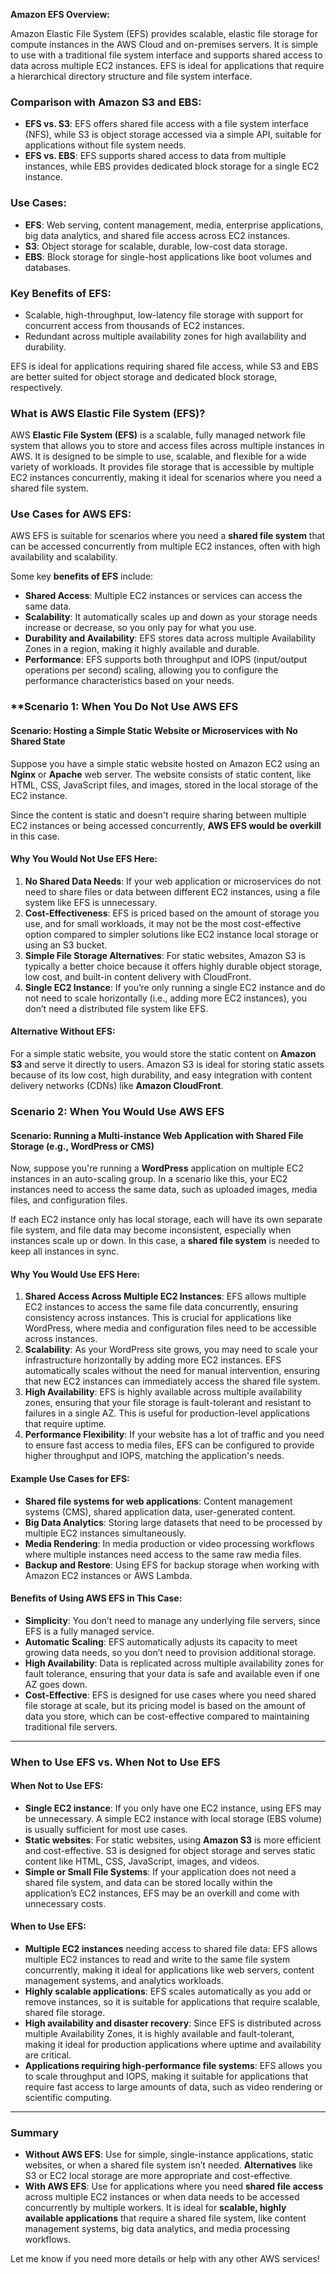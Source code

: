 **Amazon EFS Overview:**

Amazon Elastic File System (EFS) provides scalable, elastic file storage for compute instances in the AWS Cloud and on-premises servers. It is simple to use with a traditional file system interface and supports shared access to data across multiple EC2 instances. EFS is ideal for applications that require a hierarchical directory structure and file system interface.

### Comparison with Amazon S3 and EBS:
- **EFS vs. S3**: EFS offers shared file access with a file system interface (NFS), while S3 is object storage accessed via a simple API, suitable for applications without file system needs.
- **EFS vs. EBS**: EFS supports shared access to data from multiple instances, while EBS provides dedicated block storage for a single EC2 instance.

### Use Cases:
- **EFS**: Web serving, content management, media, enterprise applications, big data analytics, and shared file access across EC2 instances.
- **S3**: Object storage for scalable, durable, low-cost data storage.
- **EBS**: Block storage for single-host applications like boot volumes and databases.

### Key Benefits of EFS:
- Scalable, high-throughput, low-latency file storage with support for concurrent access from thousands of EC2 instances.
- Redundant across multiple availability zones for high availability and durability. 

EFS is ideal for applications requiring shared file access, while S3 and EBS are better suited for object storage and dedicated block storage, respectively.



### **What is AWS Elastic File System (EFS)?**
AWS **Elastic File System (EFS)** is a scalable, fully managed network file system that allows you to store and access files across multiple instances in AWS. It is designed to be simple to use, scalable, and flexible for a wide variety of workloads. It provides file storage that is accessible by multiple EC2 instances concurrently, making it ideal for scenarios where you need a shared file system.

### **Use Cases for AWS EFS:**
AWS EFS is suitable for scenarios where you need a **shared file system** that can be accessed concurrently from multiple EC2 instances, often with high availability and scalability.

Some key **benefits of EFS** include:
- **Shared Access**: Multiple EC2 instances or services can access the same data.
- **Scalability**: It automatically scales up and down as your storage needs increase or decrease, so you only pay for what you use.
- **Durability and Availability**: EFS stores data across multiple Availability Zones in a region, making it highly available and durable.
- **Performance**: EFS supports both throughput and IOPS (input/output operations per second) scaling, allowing you to configure the performance characteristics based on your needs.

### **Scenario 1: **When You **Do Not** Use AWS EFS**

#### **Scenario:** Hosting a Simple Static Website or Microservices with No Shared State

Suppose you have a simple static website hosted on Amazon EC2 using an **Nginx** or **Apache** web server. The website consists of static content, like HTML, CSS, JavaScript files, and images, stored in the local storage of the EC2 instance.

Since the content is static and doesn't require sharing between multiple EC2 instances or being accessed concurrently, **AWS EFS would be overkill** in this case.

#### **Why You Would Not Use EFS Here:**
1. **No Shared Data Needs**: If your web application or microservices do not need to share files or data between different EC2 instances, using a file system like EFS is unnecessary.
2. **Cost-Effectiveness**: EFS is priced based on the amount of storage you use, and for small workloads, it may not be the most cost-effective option compared to simpler solutions like EC2 instance local storage or using an S3 bucket.
3. **Simple File Storage Alternatives**: For static websites, Amazon S3 is typically a better choice because it offers highly durable object storage, low cost, and built-in content delivery with CloudFront.
4. **Single EC2 Instance**: If you’re only running a single EC2 instance and do not need to scale horizontally (i.e., adding more EC2 instances), you don’t need a distributed file system like EFS.

#### **Alternative Without EFS:**
For a simple static website, you would store the static content on **Amazon S3** and serve it directly to users. Amazon S3 is ideal for storing static assets because of its low cost, high durability, and easy integration with content delivery networks (CDNs) like **Amazon CloudFront**.

### **Scenario 2: When You **Would** Use AWS EFS**

#### **Scenario:** Running a Multi-instance Web Application with Shared File Storage (e.g., WordPress or CMS)

Now, suppose you're running a **WordPress** application on multiple EC2 instances in an auto-scaling group. In a scenario like this, your EC2 instances need to access the same data, such as uploaded images, media files, and configuration files.

If each EC2 instance only has local storage, each will have its own separate file system, and file data may become inconsistent, especially when instances scale up or down. In this case, a **shared file system** is needed to keep all instances in sync.

#### **Why You Would Use EFS Here:**
1. **Shared Access Across Multiple EC2 Instances**: EFS allows multiple EC2 instances to access the same file data concurrently, ensuring consistency across instances. This is crucial for applications like WordPress, where media and configuration files need to be accessible across instances.
2. **Scalability**: As your WordPress site grows, you may need to scale your infrastructure horizontally by adding more EC2 instances. EFS automatically scales without the need for manual intervention, ensuring that new EC2 instances can immediately access the shared file system.
3. **High Availability**: EFS is highly available across multiple availability zones, ensuring that your file storage is fault-tolerant and resistant to failures in a single AZ. This is useful for production-level applications that require uptime.
4. **Performance Flexibility**: If your website has a lot of traffic and you need to ensure fast access to media files, EFS can be configured to provide higher throughput and IOPS, matching the application's needs.

#### **Example Use Cases for EFS:**
- **Shared file systems for web applications**: Content management systems (CMS), shared application data, user-generated content.
- **Big Data Analytics**: Storing large datasets that need to be processed by multiple EC2 instances simultaneously.
- **Media Rendering**: In media production or video processing workflows where multiple instances need access to the same raw media files.
- **Backup and Restore**: Using EFS for backup storage when working with Amazon EC2 instances or AWS Lambda.

#### **Benefits of Using AWS EFS in This Case:**
- **Simplicity**: You don’t need to manage any underlying file servers, since EFS is a fully managed service.
- **Automatic Scaling**: EFS automatically adjusts its capacity to meet growing data needs, so you don’t need to provision additional storage.
- **High Availability**: Data is replicated across multiple availability zones for fault tolerance, ensuring that your data is safe and available even if one AZ goes down.
- **Cost-Effective**: EFS is designed for use cases where you need shared file storage at scale, but its pricing model is based on the amount of data you store, which can be cost-effective compared to maintaining traditional file servers.

---

### **When to Use EFS vs. When Not to Use EFS**

#### **When Not to Use EFS:**
- **Single EC2 instance**: If you only have one EC2 instance, using EFS may be unnecessary. A simple EC2 instance with local storage (EBS volume) is usually sufficient for most use cases.
- **Static websites**: For static websites, using **Amazon S3** is more efficient and cost-effective. S3 is designed for object storage and serves static content like HTML, CSS, JavaScript, images, and videos.
- **Simple or Small File Systems**: If your application does not need a shared file system, and data can be stored locally within the application’s EC2 instances, EFS may be an overkill and come with unnecessary costs.

#### **When to Use EFS:**
- **Multiple EC2 instances** needing access to shared file data: EFS allows multiple EC2 instances to read and write to the same file system concurrently, making it ideal for applications like web servers, content management systems, and analytics workloads.
- **Highly scalable applications**: EFS scales automatically as you add or remove instances, so it is suitable for applications that require scalable, shared file storage.
- **High availability and disaster recovery**: Since EFS is distributed across multiple Availability Zones, it is highly available and fault-tolerant, making it ideal for production applications where uptime and availability are critical.
- **Applications requiring high-performance file systems**: EFS allows you to scale throughput and IOPS, making it suitable for applications that require fast access to large amounts of data, such as video rendering or scientific computing.

---

### **Summary**
- **Without AWS EFS**: Use for simple, single-instance applications, static websites, or when a shared file system isn’t needed. **Alternatives** like S3 or EC2 local storage are more appropriate and cost-effective.
- **With AWS EFS**: Use for applications where you need **shared file access** across multiple EC2 instances or when data needs to be accessed concurrently by multiple workers. It is ideal for **scalable, highly available applications** that require a shared file system, like content management systems, big data analytics, and media processing workflows.

Let me know if you need more details or help with any other AWS services!